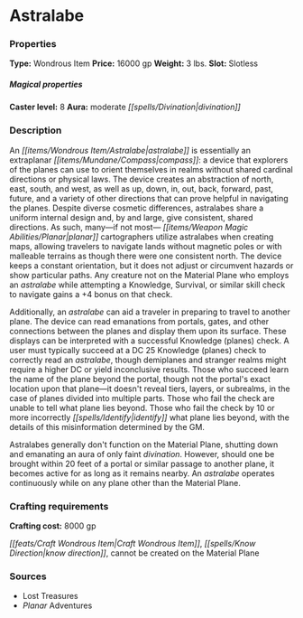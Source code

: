 ﻿---
Title: "Astralabe"
Type: "Wondrous Item"
Price: "16000 gp"
Weight: "3 lbs."
Slot: "Slotless"
Caster level: "8"
Aura: "moderate divination"
Description: |
  "An _astralabe_ is essentially an extraplanar compass: a device that explorers of the planes can use to orient themselves in realms without shared cardinal directions or physical laws. The device creates an abstraction of north, east, south, and west, as well as up, down, in, out, back, forward, past, future, and a variety of other directions that can prove helpful in navigating the planes. Despite diverse cosmetic differences, _astralabes_ share a uniform internal design and, by and large, give consistent, shared directions. As such, many—if not most— planar cartographers utilize _astralabes_ when creating maps, allowing travelers to navigate lands without magnetic poles or with malleable terrains as though there were one consistent north. The device keeps a constant orientation, but it does not adjust or circumvent hazards or show particular paths. Any creature not on the Material Plane who employs an _astralabe_ while attempting a Knowledge, Survival, or similar skill check to navigate gains a +4 bonus on that check.
  Additionally, an _astralabe_ can aid a traveler in preparing to travel to another plane. The device can read emanations from portals, gates, and other connections between the planes and display them upon its surface. These displays can be interpreted with a successful Knowledge (planes) check. A user must typically succeed at a DC 25 Knowledge (planes) check to correctly read an _astralabe_, though demiplanes and stranger realms might require a higher DC or yield inconclusive results. Those who succeed learn the name of the plane beyond the portal, though not the portal's exact location upon that plane—it doesn't reveal tiers, layers, or subrealms, in the case of planes divided into multiple parts. Those who fail the check are unable to tell what plane lies beyond. Those who fail the check by 10 or more incorrectly identify what plane lies beyond, with the details of this misinformation determined by the GM.
  _Astralabes_ generally don't function on the Material Plane, shutting down and emanating an aura of only faint divination. However, should one be brought within 20 feet of a portal or similar passage to another plane, it becomes active for as long as it remains nearby. An _astralabe_ operates continuously while on any plane other than the Material Plane."
Crafting cost: "8000 gp"
Sources: "['Lost Treasures', 'Planar Adventures']"
---

# Astralabe

### Properties

**Type:** Wondrous Item **Price:** 16000 gp **Weight:** 3 lbs. **Slot:** Slotless

##### Magical properties

**Caster level:** 8 **Aura:** moderate _[[spells/Divination|divination]]_

### Description

An _[[items/Wondrous Item/Astralabe|astralabe]]_ is essentially an extraplanar _[[items/Mundane/Compass|compass]]_: a device that explorers of the planes can use to orient themselves in realms without shared cardinal directions or physical laws. The device creates an abstraction of north, east, south, and west, as well as up, down, in, out, back, forward, past, future, and a variety of other directions that can prove helpful in navigating the planes. Despite diverse cosmetic differences, astralabes share a uniform internal design and, by and large, give consistent, shared directions. As such, many—if not most— _[[items/Weapon Magic Abilities/Planar|planar]]_ cartographers utilize astralabes when creating maps, allowing travelers to navigate lands without magnetic poles or with malleable terrains as though there were one consistent north. The device keeps a constant orientation, but it does not adjust or circumvent hazards or show particular paths. Any creature not on the Material Plane who employs an _astralabe_ while attempting a Knowledge, Survival, or similar skill check to navigate gains a +4 bonus on that check.

Additionally, an _astralabe_ can aid a traveler in preparing to travel to another plane. The device can read emanations from portals, gates, and other connections between the planes and display them upon its surface. These displays can be interpreted with a successful Knowledge (planes) check. A user must typically succeed at a DC 25 Knowledge (planes) check to correctly read an _astralabe_, though demiplanes and stranger realms might require a higher DC or yield inconclusive results. Those who succeed learn the name of the plane beyond the portal, though not the portal's exact location upon that plane—it doesn't reveal tiers, layers, or subrealms, in the case of planes divided into multiple parts. Those who fail the check are unable to tell what plane lies beyond. Those who fail the check by 10 or more incorrectly _[[spells/Identify|identify]]_ what plane lies beyond, with the details of this misinformation determined by the GM.

Astralabes generally don't function on the Material Plane, shutting down and emanating an aura of only faint _divination_. However, should one be brought within 20 feet of a portal or similar passage to another plane, it becomes active for as long as it remains nearby. An _astralabe_ operates continuously while on any plane other than the Material Plane.

### Crafting requirements

**Crafting cost:** 8000 gp

_[[feats/Craft Wondrous Item|Craft Wondrous Item]]_, _[[spells/Know Direction|know direction]]_, cannot be created on the Material Plane

### Sources

* Lost Treasures
* _Planar_ Adventures